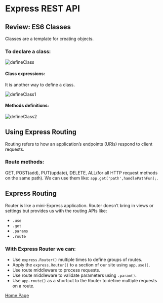 # Express REST API

## Review: ES6 Classes
Classes are a template for creating objects. 
### To declare a class:
![defineClass](https://user-images.githubusercontent.com/103508563/170985466-38869197-699b-4747-93db-5bd4bf2310cc.PNG)

#### Class expressions:
It is another way to define a class.

![defineClass1](https://user-images.githubusercontent.com/103508563/170986295-a51ebd6e-9149-4a90-ab14-8d3daaa56846.PNG)
#### Methods definitions:
![defineClass2](https://user-images.githubusercontent.com/103508563/170986946-f6095089-e687-4e85-b246-b0018c436526.PNG)


## Using Express Routing
Routing refers to how an application’s endpoints (URIs) respond to client requests.

### Route methods:
GET, POST(add), PUT(update), DELETE, ALL(for all HTTP request methods on the same path).
We can use them like: `app.get('path',handlePathFun);`.

## Express Routing
Router is like a mini-Express application.
Router doesn’t bring in views or settings but provides us with the routing APIs like:
- `.use`
- `.get` 
- `.params`
- `.route` 

### With Express Router we can:
- Use `express.Router()` multiple times to define groups of routes.
- Apply the `express.Router()` to a section of our site using `app.use()`.
- Use route middleware to process requests.
- Use route middleware to validate parameters using `.param()`.
- Use `app.route()` as a shortcut to the Router to define multiple requests on a route.

[Home Page](./README.md)

